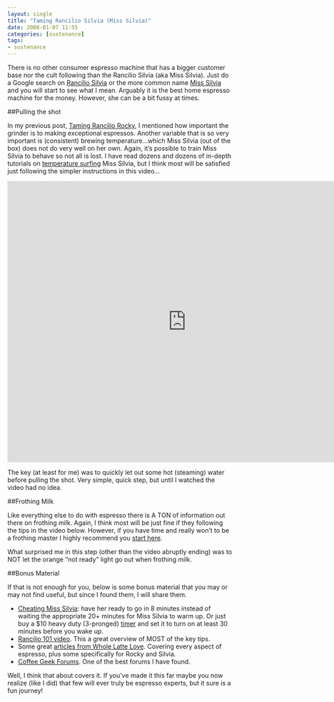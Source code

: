 ```yaml
---
layout: single
title: "Taming Rancilio Silvia (Miss Silvia)"
date: 2008-01-07 11:55
categories: [sustenance]
tags:
- sustenance
---
```


There is no other consumer espresso machine that has a bigger customer base nor the cult following than the Rancilio Silvia (aka Miss Silvia). Just do a Google search on [Rancilio Silvia][silvia] or the more common name [Miss Silvia][missSilvia] and you will start to see what I mean. Arguably it is the best home espresso machine for the money. However, she can be a bit fussy at times.

##Pulling the shot

In my previous post, [Taming Rancilio Rocky][rocky], I mentioned how important the grinder is to making exceptional espressos. Another variable that is so very important is (consistent) brewing temperature…which Miss Silvia (out of the box) does not do very well on her own. Again, it’s possible to train Miss Silvia to behave so not all is lost. I have read dozens and dozens of in-depth tutorials on [temperature surfing][temperature] Miss Silvia, but I think most will be satisfied just following the simpler instructions in this video…

<iframe title="YouTube video player" width="800" height="630" src="http://www.youtube.com/embed/QhxvDusY3jk?rel=0" frameborder="0" allowfullscreen></iframe>

The key (at least for me) was to quickly let out some hot (steaming) water before pulling the shot. Very simple, quick step, but until I watched the video had no idea.

##Frothing Milk

Like everything else to do with espresso there is A TON of information out there on frothing milk. Again, I think most will be just fine if they following the tips in the video below. However, if you have time and really won’t to be a frothing master I highly recommend you [start here][start].

What surprised me in this step (other than the video abruptly ending) was to NOT let the orange “not ready” light go out when frothing milk.

##Bonus Material

If that is not enough for you, below is some bonus material that you may or may not find useful, but since I found them, I will share them.

* [Cheating Miss Silvia][cheat]: have her ready to go in 8 minutes instead of waiting the appropriate 20+ minutes for Miss Silvia to warm up. Or just buy a $10 heavy duty (3-pronged) [timer][timer] and set it to turn on at least 30 minutes before you wake up.
* [Rancilio 101 video][101]. This a great overview of MOST of the key tips.
* Some great [articles from Whole Latte Love][wll]. Covering every aspect of espresso, plus some specifically for Rocky and Silvia.
* [Coffee Geek Forums][geek]. One of the best forums I have found.

Well, I think that about covers it. If you’ve made it this far maybe you now realize (like I did) that few will ever truly be espresso experts, but it sure is a fun journey!

[silvia]: http://www.google.com/search?client=safari&rls=en&q=Rancilio+Silvia&ie=UTF-8&oe=UTF-8 "Google Search for Rancilio Silvia"
[missSilvia]: http://www.google.com/search?hl=en&client=safari&rls=en&q=Miss+Silvia&btnG=Search "Google Search for Miss Silvia"
[rocky]: /2008/01/06/taming-rancilio-rocky/ "Taming Rancilio Rocky"
[temperature]: http://www.coffeegeek.com/forums/espresso/machines/18247 "Temperature Surfing"
[start]: http://coffeegeek.com/guides/frothingguide "Frothing Guide"
[cheat]: http://www.coffeekid.com/archived/rancilio/cheatsilvia "Cheating Miss Silvia"
[timer]: http://www.lowes.com/lowes/lkn?action=productDetail&productId=72203-251-TN311CL&lpage=none "Heavy Duty Timer"
[101]: http://youtube.com/watch?v=mvoHeE6gcjo "Rancilio 101 video"
[wll]: http://www.wholelattelove.com/articles.cfm "Articles from Whole Latte Love"
[geek]: http://coffeegeek.com/forums "Coffee Geek Forums"